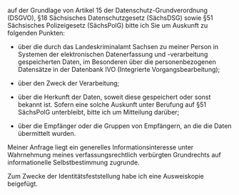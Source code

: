 auf der Grundlage von Artikel 15 der Datenschutz-Grundverordnung (DSGVO),
§18 Sächsisches Datenschutzgesetz (SächsDSG) sowie
§51 Sächsisches Polizeigesetz (SächsPolG) bitte ich Sie um Auskunft zu folgenden
Punkten:

+ über die durch das Landeskriminalamt Sachsen zu meiner Person in Systemen der
  elektronischen Datenerfassung und -verarbeitung gespeicherten Daten, im Besonderen
  über die personenbezogenen Datensätze in der Datenbank IVO (Integrierte Vorgangsbearbeitung);

+ über den Zweck der Verarbeitung;

+ über die Herkunft der Daten, soweit diese gespeichert oder sonst bekannt
  ist. Sofern eine solche Auskunft unter Berufung auf §51 SächsPolG unterbleibt,
  bitte ich um Mitteilung darüber;

+ über die Empfänger oder die Gruppen von Empfängern, an die die Daten übermittelt wurden.

Meiner Anfrage liegt ein generelles Informationsinteresse unter Wahrnehmung
meines verfassungsrechtlich verbürgten Grundrechts auf informationelle
Selbstbestimmung zugrunde.

Zum Zwecke der Identitätsfeststellung habe ich eine Ausweiskopie beigefügt.
